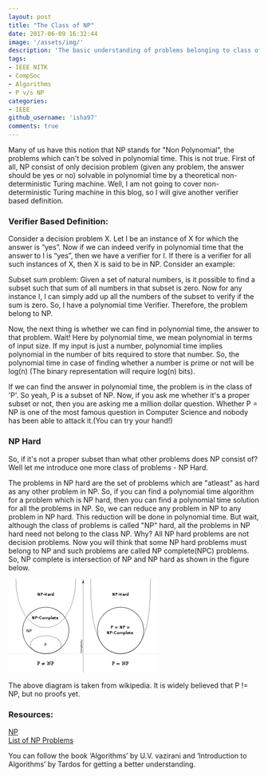 ```yaml
---
layout: post
title: "The Class of NP"
date: 2017-06-09 16:32:44
image: '/assets/img/'
description: 'The basic understanding of problems belonging to class of NP, NP hard and NP complete.'
tags:
- IEEE NITK 
- CompSoc
- Algorithms
- P v/s NP
categories:
- IEEE
github_username: 'isha97'
comments: true
---
```


Many of us have this notion that NP stands for "Non Polynomial", the problems which can't be solved in polynomial time. This is not true. First of all, NP consist of only decision problem (given any problem, the answer should be yes or no) solvable in polynomial time by a theoretical non-deterministic Turing machine. Well, I am not going to cover non-deterministic Turing machine in this blog, so I will give another verifier based definition.

### Verifier Based Definition:
Consider a decision problem X. Let I be an instance of X for which the answer is “yes”. Now if we can indeed verify in polynomial time that the answer to I is “yes”, then we have a verifier for I. If there is a verifier for all such instances of X, then X is said to be in NP. Consider an example:

Subset sum problem: Given a set of natural numbers, is it possible to find a subset such that sum of all numbers in that subset is zero. Now for any instance I, I can simply add up all the numbers of the subset to verify if the sum is zero. So, I have a polynomial time Verifier. Therefore, the problem belong to NP. 
 
Now, the next thing is whether we can find in polynomial time, the answer to that problem. Wait! Here by polynomial time, we mean polynomial in terms of input size. If my input is just a number, polynomial time implies polynomial in the number of bits required to store that number. So, the polynomial time in case of finding whether a number is prime or not will be log(n) (The binary representation will require log(n) bits).

If we can find the answer in polynomial time, the problem is in the class of 'P'. So yeah, P is a subset of NP. Now, if you ask me whether it's a proper subset or not, then you are asking me a million dollar question. Whether P = NP is one of the most famous question in Computer Science and nobody has been able to attack it.(You can try your hand!)
 
### NP Hard 
So, if it's not a proper subset than what other problems does NP consist of? Well let me introduce one more class of problems - NP Hard.

The problems in NP hard are the set of problems which are "atleast" as hard as any other problem in NP. So, if you can find a polynomial time algorithm for a problem which is NP hard, then you can find a polynomial time solution for all the problems in NP. So, we can reduce any problem in NP to any problem in NP hard. This reduction will be done in polynomial time. But wait, although the class of problems is called "NP" hard, all the problems in NP hard need not belong to the class NP. Why? All NP hard problems are not decision problems. Now you will think that some NP hard problems must belong to NP and such problems are called NP complete(NPC) problems. So, NP complete is intersection of NP and NP hard as shown in the figure below. 

![Euler diagram for P, NP, NP-complete, and NP-hard set of problems](/blog/assets/img/the-class-of-np/P_np_np-complete_np-hard.svg.png)
 
The above diagram is taken from wikipedia. It is widely believed that P != NP, but no proofs yet. 

 
### Resources:
[NP](https://en.wikipedia.org/wiki/NP) <br>
[List of NP Problems](https://en.wikipedia.org/wiki/List_of_NP-complete_problems)
 
You can follow the book ‘Algorithms’ by U.V. vazirani and ‘Introduction to Algorithms’ by Tardos for getting a better understanding.
